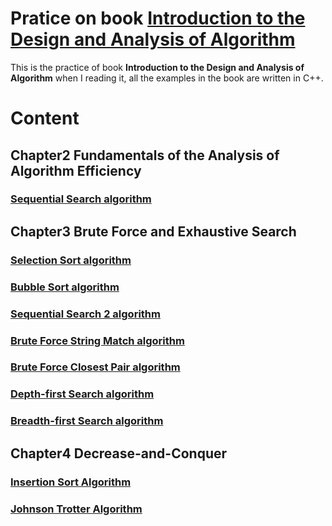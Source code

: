 # Pratice on book [Introduction to the Design and Analysis of Algorithm](https://www.amazon.com/Introduction-Design-Analysis-Algorithms-Levitin/dp/027376411X)


This is the practice of book **Introduction to the Design and Analysis of Algorithm** when I reading it, all the examples in the book are written in C++.



# Content

## Chapter2 Fundamentals of the Analysis of Algorithm Efficiency
### [Sequential Search algorithm](Chapter2/SequentialSearch.cpp)
## Chapter3 Brute Force and Exhaustive Search
### [Selection Sort algorithm](Chapter3/SelectionSort.cpp)
### [Bubble Sort algorithm](Chapter3/BubbleSort.cpp)
### [Sequential Search 2 algorithm](Chapter3/SequentialSearch2.cpp)
### [Brute Force String Match algorithm](Chapter3/BruteForceStringMatch.cpp)
### [Brute Force Closest Pair algorithm](Chapter3/BruteForceClosestPair.cpp)
### [Depth-first Search algorithm](Chapter3/DepthFirstSearch.cpp)
### [Breadth-first Search algorithm](Chapter3/BreadthFirstSearch.cpp)
## Chapter4 Decrease-and-Conquer
### [Insertion Sort Algorithm](Chapter4/InsertionSort.cpp)
### [Johnson Trotter Algorithm](Chapter4/JohnsonTrotter.cpp)


